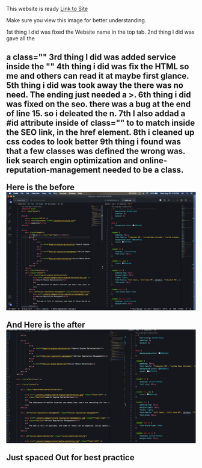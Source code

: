 This website is ready
<a href="file:///Users/vincentkendrick/gt-ft/Homework/hw-01-code-refactor/index.htmlurl">Link to Site</a>


Make sure you view this image for better understanding.

1st thing I did was fixed the Website name in the top tab.
2nd thing I did was gave all the <h2> a class=""
3rd thing I did was added service inside the ""
4th thing i did was fix the HTML so me and others can read it at maybe first glance.
5th thing i did was took away the </image> there was no need. 
The ending just needed a >.
6th thing i did was fixed on the seo. there was a bug at the end of line 15. so i deleated the n.
7th I also addad a #id attribute inside of class="" to to match inside the SEO link, in the href element.
8th i cleaned up css codes to look better
9th thing i found was that a few classes was defined the wrong was. liek search engin optimization and online-reputation-management needed to be a class.


Here is the before
<img src="./assets/images/ScreenShot.png" alt="ScreenShot" />

And Here is the after
<img src="./assets/images/ScreenShot2.png" alt="ScreenShot2" />

Just spaced Out for best practice
